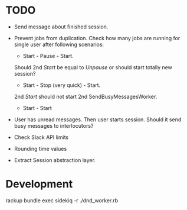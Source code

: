 # TODO

- Send message about finished session.
- Prevent jobs from duplication. Check how many jobs are running for single user after following scenarios:
  - Start - Pause - Start.
   
  Should 2nd _Start_ be equal to _Unpause_ or should start totally new session?
  
  - Start - Stop (very quick) - Start. 
  
  2nd _Start_ should not start 2nd SendBusyMessagesWorker.
  
  - Start - Start
  
- User has unread messages. Then user starts session. Should it send busy messages to interlocutors?
- Check Slack API limits
- Rounding time values
- Extract Session abstraction layer.

# Development

rackup
bundle exec sidekiq -r ./dnd_worker.rb
